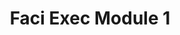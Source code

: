 ---
title: Faci Exec Module 1
redirect_to: https://drive.google.com/file/d/1ssMPj5rUiSR-ofoo6up-utZAjEKQMGFS/view?usp=share_link
redirect_from: 
  - /FaciExecModule1
  - /faciexecmodule1
---